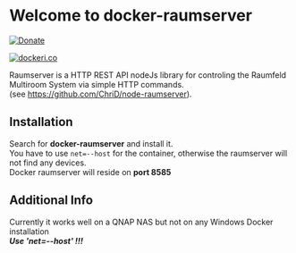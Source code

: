 Welcome to docker-raumserver
===================
[![Donate](https://img.shields.io/badge/Donate-PayPal-green.svg)](https://www.paypal.me/ChriD/)

[![dockeri.co](http://dockeri.co/image/chrid/docker-raumserver)](https://hub.docker.com/r/chrid/docker-raumserver/)


Raumserver is a HTTP REST API nodeJs library for controling the Raumfeld Multiroom System via simple HTTP commands.  
(see https://github.com/ChriD/node-raumserver).


Installation
-------------

Search for **docker-raumserver** and install it.  
You have to use `net=--host` for the container, otherwise the raumserver will not find any devices.  
Docker raumserver will reside on **port 8585**  


Additional Info
-------------
Currently it works well on a QNAP NAS but not on any Windows Docker installation  
***Use 'net=--host' !!!***

